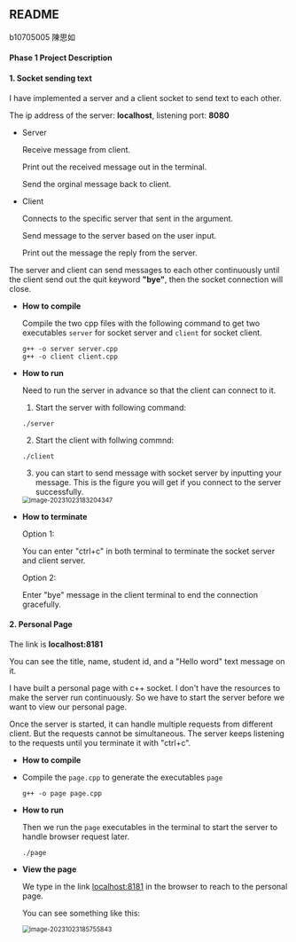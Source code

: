 ## README

b10705005 陳思如

#### Phase 1 Project Description

#### 1. Socket sending text

I have implemented a server and a client socket to send text to each other. 

The ip address of the server: **localhost**, listening port: **8080**

- Server

  Receive message from client.

  Print out the received message out in the terminal.

  Send the orginal message back to client. 

- Client

  Connects to the specific server that sent in the argument.

  Send message to the server based on the user input.

  Print out the message the reply from the server.

The server and client can send messages to each other continuously until the client send out the quit keyword **"bye"**, then the socket connection will close.

- **How to compile**

  Compile the two cpp files with the following command to get two executables `server` for socket server and `client` for socket client.

  ```
  g++ -o server server.cpp
  g++ -o client client.cpp
  ```

- **How to run**

  Need to run the server in advance so that the client can connect to it.

  1. Start the server with following command:

  ```
  ./server
  ```

  2. Start the client with follwing commnd: 

  ```
  ./client
  ```

  3. you can start to send message with socket server by inputting your message. This is the figure you will get if you connect to the server successfully.

  <img src="C:\Users\Lala\AppData\Roaming\Typora\typora-user-images\image-20231023183204347.png" alt="image-20231023183204347" style="zoom:80%;" />

- **How to terminate**	

  Option 1:

  You can enter "ctrl+c" in both terminal to terminate the socket server and client server.

  Option 2:

  Enter "bye" message in the client terminal to end the connection gracefully.

<div style="page-break-after: always;"></div>

#### 2. Personal Page

The link is **localhost:8181**

You can see the title, name, student id, and a "Hello word" text message on it.

I have built a personal page with c++ socket. I don't have the resources to make the server run continuously. So we have to start the server before we want to view our personal page. 

Once the server is started, it can handle multiple requests from different client. But the requests cannot be simultaneous. The server keeps listening to the requests until you terminate it with "ctrl+c".

- **How to compile**

- Compile the `page.cpp` to generate the executables `page`

  ```
  g++ -o page page.cpp
  ```

- **How to run**

  Then we run the `page` executables in the terminal to start the server to handle browser request later.

  ```
  ./page
  ```

- **View the page**

  We type in the link <u>localhost:8181</u> in the browser to reach to the personal page.

  You can see something like this:

  <img src="C:\Users\Lala\AppData\Roaming\Typora\typora-user-images\image-20231023185755843.png" alt="image-20231023185755843" style="zoom:80%;" />